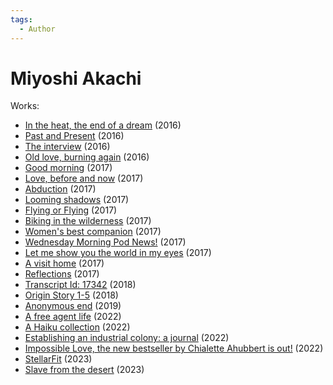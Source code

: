 ```yaml
---
tags:
  - Author
---
```


# Miyoshi Akachi

Works:

- [In the heat, the end of a dream](./miyoshiakachi/intheheattheendofadream.md) (2016)
- [Past and Present](./miyoshiakachi/pastandpresent.md) (2016)
- [The interview](./miyoshiakachi/theinterview.md) (2016)
- [Old love, burning again](./miyoshiakachi/oldloveburningagain.md) (2016)
- [Good morning](./miyoshiakachi/goodmorning.md) (2017)
- [Love, before and now](./miyoshiakachi/lovebeforeandnow.md) (2017)
- [Abduction](./miyoshiakachi/abduction.md) (2017)
- [Looming shadows](./miyoshiakachi/loomingshadows.md) (2017)
- [Flying or Flying](./miyoshiakachi/flyingorflying.md) (2017)
- [Biking in the wilderness](./miyoshiakachi/bikinginthewilderness.md) (2017)
- [Women's best companion](./miyoshiakachi/womensbestcompanion.md) (2017)
- [Wednesday Morning Pod News!](./miyoshiakachi/wednesdaymorningpodnews.md) (2017)
- [Let me show you the world in my eyes](./miyoshiakachi/letmeshowyoutheworldinmyeyes.md) (2017)
- [A visit home](./miyoshiakachi/avisithome.md) (2017)
- [Reflections](./miyoshiakachi/reflections.md) (2017)
- [Transcript Id: 17342](./miyoshiakachi/transcriptid17342.md) (2018)
- [Origin Story 1-5](./miyoshiakachi/originstory.md) (2018)
- [Anonymous end](./miyoshiakachi/anonymousend.md) (2019)
- [A free agent life](./miyoshiakachi/afreeagentlife.md) (2022)
- [A Haiku collection](./miyoshiakachi/ahaikucollection.md) (2022)
- [Establishing an industrial colony: a journal](./miyoshiakachi/establishinganindustrialcolonyajournal.md) (2022)
- [Impossible Love, the new bestseller by Chialette Ahubbert is out!](./miyoshiakachi/impossiblelove.md) (2022)
- [StellarFit](./miyoshiakachi/stellarfit.md) (2023)
- [Slave from the desert](./miyoshiakachi/slavefromthedesert.md) (2023)
